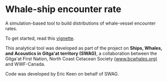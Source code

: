 # Whale-ship encounter rate

A simulation-based tool to build distributions of whale-vessel encounter rates.  

To get started, read this [vignette](https://github.com/ericmkeen/ship-encounter-rates/blob/main/R/demo.pdf).  

This analytical tool was developed as part of the project on **Ships, Whales, and Acoustics in Gitga'at territory (SWAG)**, a collaboration between the Gitga'at First Nation, North Coast Cetacean Society [(www.bcwhales.org)](www.bcwhales.org) and WWF-Canada.  

Code was developed by Eric Keen on behalf of SWAG.  


